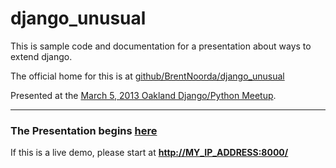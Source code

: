 django_unusual
==============

This is sample code and documentation for a presentation about ways to extend django.

The official home for this is at [github/BrentNoorda/django_unusual](https://github.com/BrentNoorda/django_unusual)

Presented at the [March 5, 2013 Oakland Django/Python Meetup](http://www.meetup.com/The-San-Francisco-Django-Meetup-Group/events/104484632/).

-------------

### The Presentation begins **[here](SLIDESHOW/01.md)**

If this is a live demo, please start at __[http://MY_IP_ADDRESS:8000/](http://MY_IP_ADDRESS:8000/)__